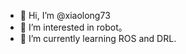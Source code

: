 - 👋 Hi, I’m @xiaolong73
- 👀 I’m interested in robot。
- 🌱 I’m currently learning ROS and DRL.
<!---
xiaolong73/xiaolong73 is a ✨ special ✨ repository because its `README.md` (this file) appears on your GitHub profile.
You can click the Preview link to take a look at your changes.
--->
